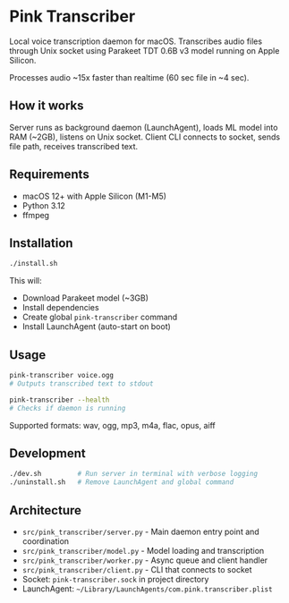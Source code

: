 # Pink Transcriber

Local voice transcription daemon for macOS. Transcribes audio files through Unix socket using Parakeet TDT 0.6B v3 model running on Apple Silicon.

Processes audio ~15x faster than realtime (60 sec file in ~4 sec).

## How it works

Server runs as background daemon (LaunchAgent), loads ML model into RAM (~2GB), listens on Unix socket. Client CLI connects to socket, sends file path, receives transcribed text.

## Requirements

- macOS 12+ with Apple Silicon (M1-M5)
- Python 3.12
- ffmpeg

## Installation

```bash
./install.sh
```

This will:
- Download Parakeet model (~3GB)
- Install dependencies
- Create global `pink-transcriber` command
- Install LaunchAgent (auto-start on boot)

## Usage

```bash
pink-transcriber voice.ogg
# Outputs transcribed text to stdout

pink-transcriber --health
# Checks if daemon is running
```

Supported formats: wav, ogg, mp3, m4a, flac, opus, aiff

## Development

```bash
./dev.sh         # Run server in terminal with verbose logging
./uninstall.sh   # Remove LaunchAgent and global command
```

## Architecture

- `src/pink_transcriber/server.py` - Main daemon entry point and coordination
- `src/pink_transcriber/model.py` - Model loading and transcription
- `src/pink_transcriber/worker.py` - Async queue and client handler
- `src/pink_transcriber/client.py` - CLI that connects to socket
- Socket: `pink-transcriber.sock` in project directory
- LaunchAgent: `~/Library/LaunchAgents/com.pink.transcriber.plist`
